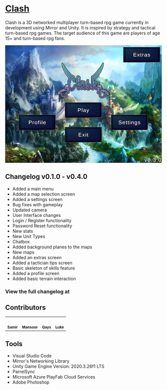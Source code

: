 # <a href="https://clash-game.wixsite.com/">Clash</a>

Clash is a 3D networked multiplayer turn-based rpg game currently in development using Mirror and Unity. It is inspired by strategy and tactical turn-based rpg games. The target audience of this game are players of age 15+ and turn-based rpg fans.

![clash-main-menu](/Assets/Textures/MapPreview/MainMenuPreview.png)

## Changelog v0.1.0 - v0.4.0
- Added a main menu
- Added a map selection screen
- Added a settings screen
- Bug fixes with gameplay
- Updated camera
- User Interface changes
- Login / Register functionality
- Password Reset functionality
- New stats
- New Unit Types
- Chatbox
- Added background planes to the maps
- New maps
- Added an extras screen
- Added a tactician tips screen
- Basic skeleton of skills feature
- Added a profile screen
- Added basic terrain interaction 

### View the full changelog at <link>

## Contributors
<table>
  <tr>
    <td align="center"><a href="https://github.com/Sam772"><img src="https://avatars.githubusercontent.com/u/78389553?v=4" width="100px;" alt=""/><br /><sub><b>Samir</b></sub></a><br /></td>
    <td align="center"><a href="https://github.com/m-shah02"><img src="https://avatars.githubusercontent.com/u/54008874?v=4" width="100px;" alt=""/><br /><sub><b>Mansoor</b></sub></a><br /></td>
    <td align="center"><a href="https://github.com/QaysShah"><img src="https://avatars.githubusercontent.com/u/98493986?v=4" width="100px;" alt=""/><br /><sub><b>Qays</b></sub></a><br /></td>
    <td align="center"><a href="https://github.com/Theroombapie"><img src="https://avatars.githubusercontent.com/u/71985337?v=4" width="100px;" alt=""/><br /><sub><b>Luke</b></sub></a><br /></td>
  </tr>
</table>

## Tools
- Visual Studio Code
- Mirror's Networking Library
- Unity Game Engine Version: 2020.3.26f1 LTS
- ParrelSync
- Microsoft Azure PlayFab Cloud Services
- Adobe Photoshop